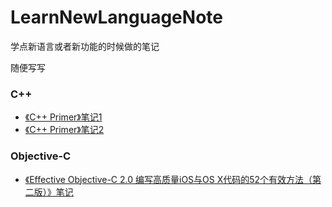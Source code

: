 # LearnNewLanguageNote

学点新语言或者新功能的时候做的笔记

随便写写

### C++

- [《C++ Primer》笔记1](./cppPrimerFunctions.cpp)
- [《C++ Primer》笔记2](./cppPrimerClasses.cpp)

### Objective-C

- [《Effective Objective-C 2.0  编写高质量iOS与OS X代码的52个有效方法（第二版）》笔记](./EOC52.md)
